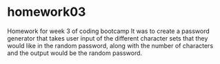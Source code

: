 # homework03
Homework for week 3 of coding bootcamp
It was to create a password generator that takes user input of the different character sets that they would like in the random password, along with the number of characters and the output would be the random password. 
